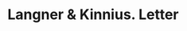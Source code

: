 ---
doi: 10.7916/D8PC4DK4
date_other: '1880'
date_other_textual: 1880-1889
form: correspondence
genre:
- Letters (correspondence)
name:
- Langner & Kinnius
object_in_context_url: https://biggert.cul.columbia.edu/items/view/ave_biggert_01648
subject_hierarchical_geographic:
- Buffalo, New York, United States
subject_name:
- Langner & Kinnius
title: Langner & Kinnius. Letter
sort_title: Langner & Kinnius. Letter
call_number: ave_biggert_01648
coordinates:
- 42.90472222222222,-78.84944444444444
pid: ave_biggert_01648
identifiers: ave_biggert_01648
thumbnail: false
permalink: /biggert/ave_biggert_01648/
layout: iiif-image-page
---